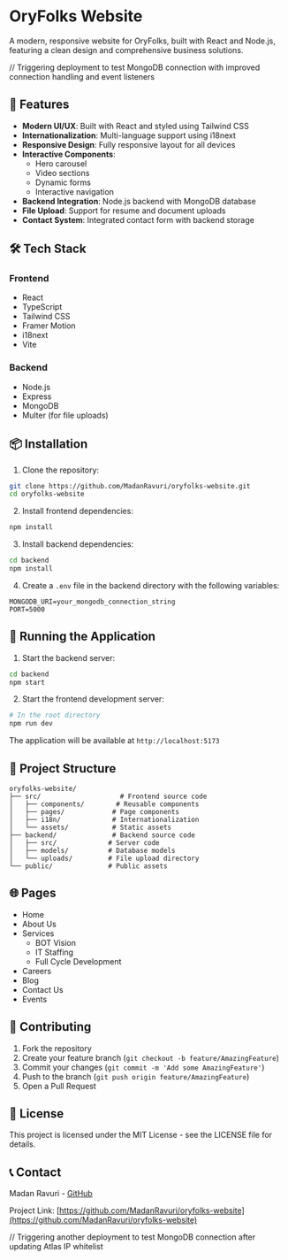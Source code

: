 # OryFolks Website

A modern, responsive website for OryFolks, built with React and Node.js, featuring a clean design and comprehensive business solutions.

// Triggering deployment to test MongoDB connection with improved connection handling and event listeners

## 🌟 Features

- **Modern UI/UX**: Built with React and styled using Tailwind CSS
- **Internationalization**: Multi-language support using i18next
- **Responsive Design**: Fully responsive layout for all devices
- **Interactive Components**: 
  - Hero carousel
  - Video sections
  - Dynamic forms
  - Interactive navigation
- **Backend Integration**: Node.js backend with MongoDB database
- **File Upload**: Support for resume and document uploads
- **Contact System**: Integrated contact form with backend storage

## 🛠️ Tech Stack

### Frontend
- React
- TypeScript
- Tailwind CSS
- Framer Motion
- i18next
- Vite

### Backend
- Node.js
- Express
- MongoDB
- Multer (for file uploads)

## 📦 Installation

1. Clone the repository:
```bash
git clone https://github.com/MadanRavuri/oryfolks-website.git
cd oryfolks-website
```

2. Install frontend dependencies:
```bash
npm install
```

3. Install backend dependencies:
```bash
cd backend
npm install
```

4. Create a `.env` file in the backend directory with the following variables:
```
MONGODB_URI=your_mongodb_connection_string
PORT=5000
```

## 🚀 Running the Application

1. Start the backend server:
```bash
cd backend
npm start
```

2. Start the frontend development server:
```bash
# In the root directory
npm run dev
```

The application will be available at `http://localhost:5173`

## 📁 Project Structure

```
oryfolks-website/
├── src/                    # Frontend source code
│   ├── components/        # Reusable components
│   ├── pages/            # Page components
│   ├── i18n/             # Internationalization
│   └── assets/           # Static assets
├── backend/              # Backend source code
│   ├── src/             # Server code
│   ├── models/          # Database models
│   └── uploads/         # File upload directory
└── public/              # Public assets
```

## 🌐 Pages

- Home
- About Us
- Services
  - BOT Vision
  - IT Staffing
  - Full Cycle Development
- Careers
- Blog
- Contact Us
- Events

## 🤝 Contributing

1. Fork the repository
2. Create your feature branch (`git checkout -b feature/AmazingFeature`)
3. Commit your changes (`git commit -m 'Add some AmazingFeature'`)
4. Push to the branch (`git push origin feature/AmazingFeature`)
5. Open a Pull Request

## 📝 License

This project is licensed under the MIT License - see the LICENSE file for details.

## 📞 Contact

Madan Ravuri - [GitHub](https://github.com/MadanRavuri)

Project Link: [https://github.com/MadanRavuri/oryfolks-website](https://github.com/MadanRavuri/oryfolks-website)

// Triggering another deployment to test MongoDB connection after updating Atlas IP whitelist 